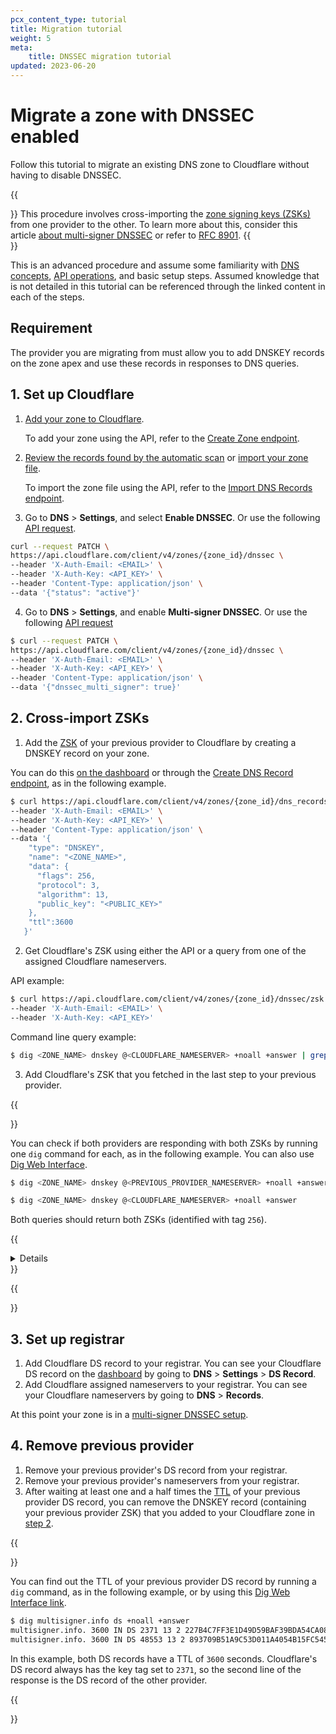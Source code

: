 ```yaml
---
pcx_content_type: tutorial
title: Migration tutorial
weight: 5
meta:
    title: DNSSEC migration tutorial
updated: 2023-06-20
---
```


# Migrate a zone with DNSSEC enabled

Follow this tutorial to migrate an existing DNS zone to Cloudflare without having to disable DNSSEC.

{{<Aside type="warning">}}
This procedure involves cross-importing the [zone signing keys (ZSKs)](https://www.cloudflare.com/learning/dns/dns-records/dnskey-ds-records/) from one provider to the other. To learn more about this, consider this article [about multi-signer DNSSEC](/dns/dnssec/multi-signer-dnssec/about/) or refer to [RFC 8901](https://www.rfc-editor.org/rfc/rfc8901.html).
{{</Aside>}}

This is an advanced procedure and assume some familiarity with [DNS concepts](/dns/concepts/), [API operations](/fundamentals/api/), and basic setup steps. Assumed knowledge that is not detailed in this tutorial can be referenced through the linked content in each of the steps.

## Requirement

The provider you are migrating from must allow you to add DNSKEY records on the zone apex and use these records in responses to DNS queries.

## 1. Set up Cloudflare

1. [Add your zone to Cloudflare](/fundamentals/setup/manage-domains/add-site/).

    To add your zone using the API, refer to the [Create Zone endpoint](/api/operations/zones-post).

2. [Review the records found by the automatic scan](/dns/manage-dns-records/how-to/create-dns-records/) or [import your zone file](/dns/manage-dns-records/how-to/import-and-export/).

    To import the zone file using the API, refer to the [Import DNS Records endpoint](/api/operations/dns-records-for-a-zone-import-dns-records).

3. Go to **DNS** > **Settings**, and select **Enable DNSSEC**. Or use the following [API request](/api/operations/dnssec-edit-dnssec-status).

```bash
curl --request PATCH \
https://api.cloudflare.com/client/v4/zones/{zone_id}/dnssec \
--header 'X-Auth-Email: <EMAIL>' \
--header 'X-Auth-Key: <API_KEY>' \
--header 'Content-Type: application/json' \
--data '{"status": "active"}'
```

4. Go to **DNS** > **Settings**, and enable **Multi-signer DNSSEC**. Or use the following [API request](/api/operations/dnssec-edit-dnssec-status)

```bash
$ curl --request PATCH \
https://api.cloudflare.com/client/v4/zones/{zone_id}/dnssec \
--header 'X-Auth-Email: <EMAIL>' \
--header 'X-Auth-Key: <API_KEY>' \
--header 'Content-Type: application/json' \
--data '{"dnssec_multi_signer": true}'
```

## 2. Cross-import ZSKs

1. Add the [ZSK](https://www.cloudflare.com/learning/dns/dns-records/dnskey-ds-records/) of your previous provider to Cloudflare by creating a DNSKEY record on your zone.

You can do this [on the dashboard](/dns/manage-dns-records/how-to/create-dns-records/#create-dns-records) or through the [Create DNS Record endpoint](/api/operations/dns-records-for-a-zone-create-dns-record), as in the following example.

```bash
$ curl https://api.cloudflare.com/client/v4/zones/{zone_id}/dns_records \
--header 'X-Auth-Email: <EMAIL>' \
--header 'X-Auth-Key: <API_KEY>' \
--header 'Content-Type: application/json' \
--data '{
    "type": "DNSKEY",
    "name": "<ZONE_NAME>",
    "data": {
      "flags": 256,
      "protocol": 3,
      "algorithm": 13,
      "public_key": "<PUBLIC_KEY>"
    },
    "ttl":3600
   }'
```

2. Get Cloudflare's ZSK using either the API or a query from one of the assigned Cloudflare nameservers.

API example:

```bash
$ curl https://api.cloudflare.com/client/v4/zones/{zone_id}/dnssec/zsk \
--header 'X-Auth-Email: <EMAIL>' \
--header 'X-Auth-Key: <API_KEY>'
```

Command line query example:

```bash
$ dig <ZONE_NAME> dnskey @<CLOUDFLARE_NAMESERVER> +noall +answer | grep 256
```

3. Add Cloudflare's ZSK that you fetched in the last step to your previous provider.

{{<Aside type="note">}}

You can check if both providers are responding with both ZSKs by running one `dig` command for each, as in the following example. You can also use [Dig Web Interface](https://www.digwebinterface.com/?type=DNSKEY).

```bash
$ dig <ZONE_NAME> dnskey @<PREVIOUS_PROVIDER_NAMESERVER> +noall +answer

$ dig <ZONE_NAME> dnskey @<CLOUDFLARE_NAMESERVER> +noall +answer
```

Both queries should return both ZSKs (identified with tag `256`).

{{<details header="Example">}}

```bash
$ dig multisigner.info dnskey @dns1.p01.nsone.net. +noall +answer
multisigner.info.    3600    IN    DNSKEY    257 3 13 t+4D<bla_bla_bla>JBmA==
multisigner.info.    3600    IN    DNSKEY    256 3 13 pxEU<bla_bla_bla>0xOg==
multisigner.info.    3600    IN    DNSKEY    256 3 13 oJM<bla_bla_bla>XhSA==

$ dig multisigner.info dnskey @ashley.ns.cloudflare.com +noall +answer
multisigner.info.    3600    IN    DNSKEY    257 3 13 mdss<bla_bla_bla>eKGQ==
multisigner.info.    3600    IN    DNSKEY    256 3 13 oJM<bla_bla_bla>XhSA==
multisigner.info.    3600    IN    DNSKEY    256 3 13 pxEU<bla_bla_bla>0xOg==
```

{{</details>}}

{{</Aside>}}

## 3. Set up registrar

1. Add Cloudflare DS record to your registrar. You can see your Cloudflare DS record on the [dashboard](https://dash.cloudflare.com/?to=/:account/:zone/dns) by going to **DNS** > **Settings** > **DS Record**.
2. Add Cloudflare assigned nameservers to your registrar. You can see your Cloudflare nameservers by going to **DNS** > **Records**.

At this point your zone is in a [multi-signer DNSSEC setup](/dns/dnssec/multi-signer-dnssec/).

## 4. Remove previous provider

1. Remove your previous provider's DS record from your registrar.
2. Remove your previous provider's nameservers from your registrar.
3. After waiting at least one and a half times the [TTL](https://www.cloudflare.com/learning/cdn/glossary/time-to-live-ttl/) of your previous provider DS record, you can remove the DNSKEY record (containing your previous provider ZSK) that you added to your Cloudflare zone in [step 2](#2-cross-import-zsks).

{{<Aside type="note">}}

You can find out the TTL of your previous provider DS record by running a `dig` command, as in the following example, or by using this [Dig Web Interface link](https://www.digwebinterface.com/?type=DS).

```bash
$ dig multisigner.info ds +noall +answer
multisigner.info. 3600 IN DS 2371 13 2 227B4C7FF3E1D49D59BAF39BDA54CA0839DE700DD9896076AA3E6AD7 19A0CF55
multisigner.info. 3600 IN DS 48553 13 2 893709B51A9C53D011A4054B15FC5454BEDF68E739BB3B3FA1E333DA 7B8DACFE
```

In this example, both DS records have a TTL of `3600` seconds. Cloudflare's DS record always has the key tag set to `2371`, so the second line of the response is the DS record of the other provider.

{{</Aside>}}

